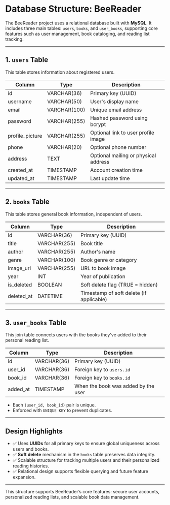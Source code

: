# Database Structure: BeeReader

The BeeReader project uses a relational database built with **MySQL**. It includes three main tables: `users`, `books`, and `user_books`, supporting core features such as user management, book cataloging, and reading list tracking.

---

## 1. `users` Table

This table stores information about registered users.

| Column          | Type         | Description                          |
| --------------- | ------------ | ------------------------------------ |
| id              | VARCHAR(36)  | Primary key (UUID)                   |
| username        | VARCHAR(50)  | User's display name                  |
| email           | VARCHAR(100) | Unique email address                 |
| password        | VARCHAR(255) | Hashed password using bcrypt         |
| profile_picture | VARCHAR(255) | Optional link to user profile image  |
| phone           | VARCHAR(20)  | Optional phone number                |
| address         | TEXT         | Optional mailing or physical address |
| created_at      | TIMESTAMP    | Account creation time                |
| updated_at      | TIMESTAMP    | Last update time                     |

---

## 2. `books` Table

This table stores general book information, independent of users.

| Column     | Type         | Description                              |
| ---------- | ------------ | ---------------------------------------- |
| id         | VARCHAR(36)  | Primary key (UUID)                       |
| title      | VARCHAR(255) | Book title                               |
| author     | VARCHAR(255) | Author's name                            |
| genre      | VARCHAR(100) | Book genre or category                   |
| image_url  | VARCHAR(255) | URL to book image                        |
| year       | INT          | Year of publication                      |
| is_deleted | BOOLEAN      | Soft delete flag (TRUE = hidden)         |
| deleted_at | DATETIME     | Timestamp of soft delete (if applicable) |

---

## 3. `user_books` Table

This join table connects users with the books they've added to their personal reading list.

| Column   | Type        | Description                         |
| -------- | ----------- | ----------------------------------- |
| id       | VARCHAR(36) | Primary key (UUID)                  |
| user_id  | VARCHAR(36) | Foreign key to `users.id`           |
| book_id  | VARCHAR(36) | Foreign key to `books.id`           |
| added_at | TIMESTAMP   | When the book was added by the user |

- Each `(user_id, book_id)` pair is unique.
- Enforced with `UNIQUE KEY` to prevent duplicates.

---

## Design Highlights

- ✅ Uses **UUIDs** for all primary keys to ensure global uniqueness across users and books.
- ✅ **Soft delete** mechanism in the `books` table preserves data integrity.
- ✅ Scalable structure for tracking multiple users and their personalized reading histories.
- ✅ Relational design supports flexible querying and future feature expansion.

---

This structure supports BeeReader’s core features: secure user accounts, personalized reading lists, and scalable book data management.

